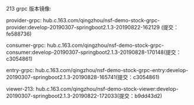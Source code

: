 213 grpc 版本镜像:


provider-grpc: hub.c.163.com/qingzhou/nsf-demo-stock-grpc-provider:develop-20190307-springboot2.1.3-20190822-162129 (提交：fe588736)

consumer-grpc: hub.c.163.com/qingzhou/nsf-demo-stock-grpc-consumer:develop-20190307-springboot2.1.3-20190828-170148(提交：c3054861)

entry-grpc:    hub.c.163.com/qingzhou/nsf-demo-stock-grpc-entry:develop-20190307-springboot2.1.3-20190828-165741(提交：c3054861)

viewer-213:    hub.c.163.com/qingzhou/nsf-demo-stock-viewer:develop-20190307-springboot2.1.3-20190822-172033(提交：b9dd43d2)